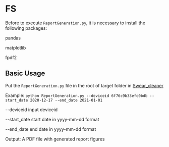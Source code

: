 # FS
Before to execute `ReportGeneration.py`, it is necessary to install the following packages:

pandas

matplotlib

fpdf2
## Basic Usage
Put the `ReportGeneration.py` file in the root of target folder in [Swear_cleaner]("https://github.com/Boukhechba/PPG/blob/master/Swear_cleaner.py")

Example:
```python ReportGeneration.py --deviceid 6f76c9b33efc0bdb --start_date 2020-12-17 --end_date 2021-01-01```

--deviceid  input deviceid

--start_date  start date in yyyy-mm-dd format

--end_date  end date in yyyy-mm-dd format

Output:
A PDF file with generated report figures
